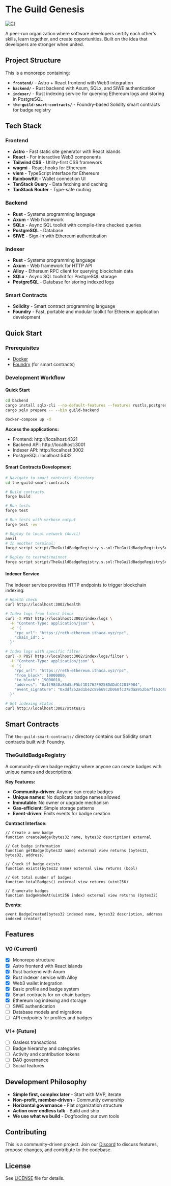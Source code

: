 # The Guild Genesis

[![CI](https://github.com/your-username/TheGuildGenesis/workflows/CI/badge.svg)](https://github.com/your-username/TheGuildGenesis/actions)

A peer-run organization where software developers certify each other's skills, learn together, and create opportunities. Built on the idea that developers are stronger when united.

## Project Structure

This is a monorepo containing:

- **`frontend/`** - Astro + React frontend with Web3 integration
- **`backend/`** - Rust backend with Axum, SQLx, and SIWE authentication
- **`indexer/`** - Rust indexing service for querying Ethereum logs and storing in PostgreSQL
- **`the-guild-smart-contracts/`** - Foundry-based Solidity smart contracts for badge registry

## Tech Stack

### Frontend
- **Astro** - Fast static site generator with React islands
- **React** - For interactive Web3 components
- **Tailwind CSS** - Utility-first CSS framework
- **wagmi** - React hooks for Ethereum
- **viem** - TypeScript interface for Ethereum
- **RainbowKit** - Wallet connection UI
- **TanStack Query** - Data fetching and caching
- **TanStack Router** - Type-safe routing

### Backend
- **Rust** - Systems programming language
- **Axum** - Web framework
- **SQLx** - Async SQL toolkit with compile-time checked queries
- **PostgreSQL** - Database
- **SIWE** - Sign-In with Ethereum authentication

### Indexer
- **Rust** - Systems programming language
- **Axum** - Web framework for HTTP API
- **Alloy** - Ethereum RPC client for querying blockchain data
- **SQLx** - Async SQL toolkit for PostgreSQL storage
- **PostgreSQL** - Database for storing indexed logs

### Smart Contracts
- **Solidity** - Smart contract programming language
- **Foundry** - Fast, portable and modular toolkit for Ethereum application development

## Quick Start

### Prerequisites
- [Docker](https://www.docker.com/)
- [Foundry](https://book.getfoundry.sh/getting-started/installation) (for smart contracts)

### Development Workflow

#### Quick Start

```bash
cd backend
cargo install sqlx-cli --no-default-features --features rustls,postgres  
cargo sqlx prepare -- --bin guild-backend
```

```bash
docker-compose up -d
```

**Access the applications:**
- Frontend: http://localhost:4321
- Backend API: http://localhost:3001
- Indexer API: http://localhost:3002
- PostgreSQL: localhost:5432

#### Smart Contracts Development

```bash
# Navigate to smart contracts directory
cd the-guild-smart-contracts

# Build contracts
forge build

# Run tests
forge test

# Run tests with verbose output
forge test -vv

# Deploy to local network (Anvil)
anvil
# In another terminal:
forge script script/TheGuildBadgeRegistry.s.sol:TheGuildBadgeRegistryScript --rpc-url http://localhost:8545 --private-key <PRIVATEK_KEY> --broadcast

# Deploy to testnet/mainnet
forge script script/TheGuildBadgeRegistry.s.sol:TheGuildBadgeRegistryScript --rpc-url <RPC_URL> --private-key <PRIVATE_KEY> --broadcast
```

#### Indexer Service

The indexer service provides HTTP endpoints to trigger blockchain indexing:

```bash
# Health check
curl http://localhost:3002/health

# Index logs from latest block
curl -X POST http://localhost:3002/index/logs \
  -H "Content-Type: application/json" \
  -d '{
    "rpc_url": "https://reth-ethereum.ithaca.xyz/rpc",
    "chain_id": 1
  }'

# Index logs with specific filter
curl -X POST http://localhost:3002/index/logs/filter \
  -H "Content-Type: application/json" \
  -d '{
    "rpc_url": "https://reth-ethereum.ithaca.xyz/rpc",
    "from_block": 19000000,
    "to_block": 19000010,
    "address": "0x1f9840a85d5aF5bf1D1762F925BDADdC4201F984",
    "event_signature": "0xddf252ad1be2c89b69c2b068fc378daa952ba7f163c4a11628f55a4df523b3ef"
  }'

# Get indexing status
curl http://localhost:3002/status/1
```

## Smart Contracts

The `the-guild-smart-contracts/` directory contains our Solidity smart contracts built with Foundry.

### TheGuildBadgeRegistry

A community-driven badge registry where anyone can create badges with unique names and descriptions.

**Key Features:**
- **Community-driven**: Anyone can create badges
- **Unique names**: No duplicate badge names allowed
- **Immutable**: No owner or upgrade mechanism
- **Gas-efficient**: Simple storage patterns
- **Event-driven**: Emits events for badge creation

**Contract Interface:**
```solidity
// Create a new badge
function createBadge(bytes32 name, bytes32 description) external

// Get badge information
function getBadge(bytes32 name) external view returns (bytes32, bytes32, address)

// Check if badge exists
function exists(bytes32 name) external view returns (bool)

// Get total number of badges
function totalBadges() external view returns (uint256)

// Enumerate badges
function badgeNameAt(uint256 index) external view returns (bytes32)
```

**Events:**
```solidity
event BadgeCreated(bytes32 indexed name, bytes32 description, address indexed creator)
```

## Features

### V0 (Current)
- [x] Monorepo structure
- [x] Astro frontend with React islands
- [x] Rust backend with Axum
- [x] Rust indexer service with Alloy
- [x] Web3 wallet integration
- [x] Basic profile and badge system
- [x] Smart contracts for on-chain badges
- [x] Ethereum log indexing and storage
- [ ] SIWE authentication
- [ ] Database models and migrations
- [ ] API endpoints for profiles and badges

### V1+ (Future)
- [ ] Gasless transactions
- [ ] Badge hierarchy and categories
- [ ] Activity and contribution tokens
- [ ] DAO governance
- [ ] Social features

## Development Philosophy

- **Simple first, complex later** - Start with MVP, iterate
- **Non-profit, member-driven** - Community ownership
- **Horizontal governance** - Flat organization structure
- **Action over endless talk** - Build and ship
- **We use what we build** - Dogfooding our own tools

## Contributing

This is a community-driven project. Join our [Discord](https://discord.gg/pg4UgaTr) to discuss features, propose changes, and contribute to the codebase.

## License

See [LICENSE](LICENSE) file for details.
